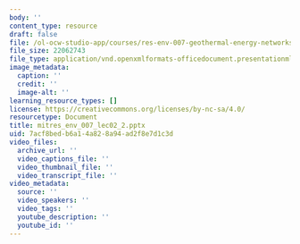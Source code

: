 ```yaml
---
body: ''
content_type: resource
draft: false
file: /ol-ocw-studio-app/courses/res-env-007-geothermal-energy-networks-transforming-our-thermal-energy-system-january-iap-2025/mitres_env_007_lec02_2.pptx
file_size: 22062743
file_type: application/vnd.openxmlformats-officedocument.presentationml.presentation
image_metadata:
  caption: ''
  credit: ''
  image-alt: ''
learning_resource_types: []
license: https://creativecommons.org/licenses/by-nc-sa/4.0/
resourcetype: Document
title: mitres_env_007_lec02_2.pptx
uid: 7acf8bed-b6a1-4a82-8a94-ad2f8e7d1c3d
video_files:
  archive_url: ''
  video_captions_file: ''
  video_thumbnail_file: ''
  video_transcript_file: ''
video_metadata:
  source: ''
  video_speakers: ''
  video_tags: ''
  youtube_description: ''
  youtube_id: ''
---
```

